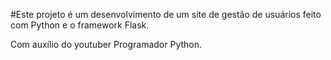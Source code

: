 #Este projeto é um desenvolvimento de um site de gestão de usuários feito com Python e o framework Flask.

Com auxílio do youtuber Programador Python.
